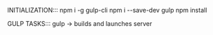INITIALIZATION:::
npm i -g gulp-cli
npm i --save-dev gulp
npm install

GULP TASKS:::
gulp -> builds and launches server
